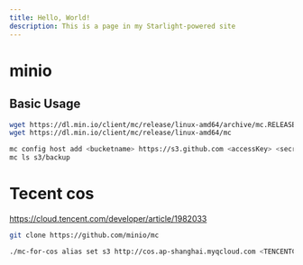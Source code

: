 ```yaml
---
title: Hello, World!
description: This is a page in my Starlight-powered site
---
```


# minio

## Basic Usage

```bash
wget https://dl.min.io/client/mc/release/linux-amd64/archive/mc.RELEASE.2019-10-02T19-41-02Z
wget https://dl.min.io/client/mc/release/linux-amd64/mc
```

```bash
mc config host add <bucketname> https://s3.github.com <accessKey> <secretKey>
mc ls s3/backup
```

# Tecent cos

<https://cloud.tencent.com/developer/article/1982033>

```bash
git clone https://github.com/minio/mc

./mc-for-cos alias set s3 http://cos.ap-shanghai.myqcloud.com <TENCENTCLOUD_SECRET_ID> <TENCENTCLOUD_SECRET_KEY>
```
